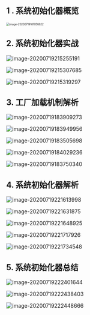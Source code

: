 ## 1 . 系统初始化器概览

<img src="https://tva1.sinaimg.cn/large/007S8ZIlgy1ggwne3gp82j31il0u0gz9.jpg" alt="image-20200719181856822" style="zoom: 50%;" />



## 2. 系统初始化器实战

![image-20200719215255191](https://tva1.sinaimg.cn/large/007S8ZIlgy1ggwmgw6yzoj31o00u0n8g.jpg)

![image-20200719215307685](https://tva1.sinaimg.cn/large/007S8ZIlgy1ggwmgyxww0j31o00u046k.jpg)

![image-20200719215319297](https://tva1.sinaimg.cn/large/007S8ZIlgy1ggwmh24fwhj31o00u07e9.jpg)



## 3. 工厂加载机制解析
<img src="https://tva1.sinaimg.cn/large/007S8ZIlgy1ggwgwgptecj31fv0u0u0x.jpg" alt="image-20200719183909273" />

![image-20200719183949956](https://tva1.sinaimg.cn/large/007S8ZIlgy1ggwgwp7wdej31el0u0nbl.jpg)

![image-20200719183505698](https://tva1.sinaimg.cn/large/007S8ZIlgy1ggwgwtntltj32200ly462.jpg)


![image-20200719184029236](https://tva1.sinaimg.cn/large/007S8ZIlgy1ggwgwxq9dsj31fc0u07rk.jpg)


![image-20200719183750340](https://tva1.sinaimg.cn/large/007S8ZIlgy1ggwgx12v4pj316t0u0nkq.jpg)




## 4. 系统初始化器解析

![image-20200719221613998](https://tva1.sinaimg.cn/large/007S8ZIlgy1ggwn65h8cij317i0u0b2a.jpg)

![image-20200719221631875](https://tva1.sinaimg.cn/large/007S8ZIlgy1ggwn693ghoj318o0u0aiq.jpg)

![image-20200719221648925](https://tva1.sinaimg.cn/large/007S8ZIlgy1ggwn6cvgv9j316x0u0tta.jpg)

![image-20200719221717926](https://tva1.sinaimg.cn/large/007S8ZIlgy1ggwn6glz1fj316x0u0nkq.jpg)

![image-20200719221734548](https://tva1.sinaimg.cn/large/007S8ZIlgy1ggwn6ksm7ej31nx0u016g.jpg)



## 5. 系统初始化器总结



![image-20200719222401644](https://tva1.sinaimg.cn/large/007S8ZIlgy1ggwndo6cm8j31z00te1hy.jpg)

![image-20200719222438403](https://tva1.sinaimg.cn/large/007S8ZIlgy1ggwndqoqgsj31mq0pkjxd.jpg)

![image-20200719222448666](https://tva1.sinaimg.cn/large/007S8ZIlgy1ggwndu4gjuj31mq0pk0zt.jpg)